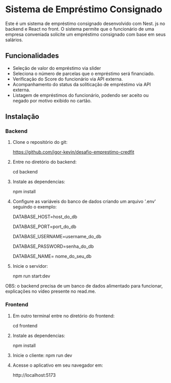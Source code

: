 # Sistema de Empréstimo Consignado

Este é um sistema de empréstimo consignado desenvolvido com Nest. js no backend e React no front. O sistema permite que o funcionário de uma empresa conveniada solicite um empréstimo consignado com base em seus salários.

## Funcionalidades

- Seleção de valor do empréstimo via slider
- Seleciona o número de parcelas que o empréstimo será financiado.
- Verificação do Score do funcionário via API externa.
- Acompanhamento do status da soliticação de empréstimo via API externa.
- Listagem de empréstimos do funcionário, podendo ser aceito ou negado por motivo exibido no cartão.

## Instalação

### Backend

1. Clone o repositório do git:

     https://github.com/igor-kevin/desafio-emprestimo-credfit
2. Entre no diretório do backend:

    cd backend
3. Instale as dependencias:

     npm install
4. Configure as variáveis do banco de dados criando um arquivo '.env' seguindo o exemplo:

    DATABASE_HOST=host_do_db

    DATABASE_PORT=port_do_db

    DATABASE_USERNAME=username_do_db

    DATABASE_PASSWORD=senha_do_db

    DATABASE_NAME= nome_do_seu_db
5. Inicie o servidor:

    npm run start:dev

OBS: o backend precisa de um banco de dados alimentado para funcionar, explicações no vídeo presente no read.me.

### Frontend

1. Em outro terminal entre no diretório do frontend:

    cd frontend
2. Instale as dependencias:

    npm install

3. Inicie o cliente:
    npm run dev

4. Acesse o aplicativo em seu navegador em:

    http://localhost:5173


